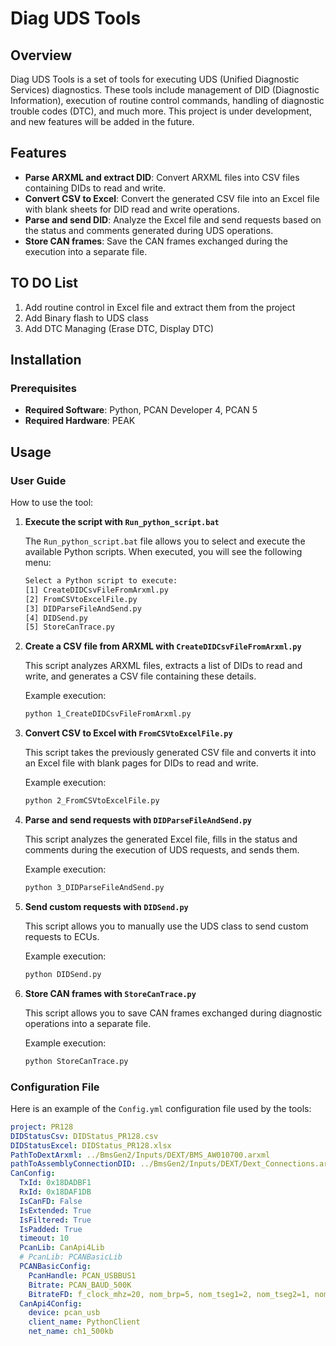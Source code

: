 # Diag UDS Tools

## Overview
Diag UDS Tools is a set of tools for executing UDS (Unified Diagnostic Services) diagnostics. These tools include management of DID (Diagnostic Information), execution of routine control commands, handling of diagnostic trouble codes (DTC), and much more. This project is under development, and new features will be added in the future.

## Features
- **Parse ARXML and extract DID**: Convert ARXML files into CSV files containing DIDs to read and write.
- **Convert CSV to Excel**: Convert the generated CSV file into an Excel file with blank sheets for DID read and write operations.
- **Parse and send DID**: Analyze the Excel file and send requests based on the status and comments generated during UDS operations.
- **Store CAN frames**: Save the CAN frames exchanged during the execution into a separate file.

## TO DO List
1. Add routine control in Excel file and extract them from the project
2. Add Binary flash to UDS class
3. Add DTC Managing (Erase DTC, Display DTC)

## Installation
### Prerequisites
- **Required Software**: Python, PCAN Developer 4, PCAN 5
- **Required Hardware**: PEAK

## Usage
### User Guide
How to use the tool:

1. **Execute the script with `Run_python_script.bat`**

    The `Run_python_script.bat` file allows you to select and execute the available Python scripts. When executed, you will see the following menu:

    ```bash
    Select a Python script to execute:
    [1] CreateDIDCsvFileFromArxml.py
    [2] FromCSVtoExcelFile.py
    [3] DIDParseFileAndSend.py
    [4] DIDSend.py
    [5] StoreCanTrace.py
    ```

2. **Create a CSV file from ARXML with `CreateDIDCsvFileFromArxml.py`**

    This script analyzes ARXML files, extracts a list of DIDs to read and write, and generates a CSV file containing these details.

    Example execution:
    ```bash
    python 1_CreateDIDCsvFileFromArxml.py
    ```

3. **Convert CSV to Excel with `FromCSVtoExcelFile.py`**

    This script takes the previously generated CSV file and converts it into an Excel file with blank pages for DIDs to read and write.

    Example execution:
    ```bash
    python 2_FromCSVtoExcelFile.py
    ```

4. **Parse and send requests with `DIDParseFileAndSend.py`**

    This script analyzes the generated Excel file, fills in the status and comments during the execution of UDS requests, and sends them.

    Example execution:
    ```bash
    python 3_DIDParseFileAndSend.py
    ```

5. **Send custom requests with `DIDSend.py`**

    This script allows you to manually use the UDS class to send custom requests to ECUs.

    Example execution:
    ```bash
    python DIDSend.py
    ```

6. **Store CAN frames with `StoreCanTrace.py`**

    This script allows you to save CAN frames exchanged during diagnostic operations into a separate file.

    Example execution:
    ```bash
    python StoreCanTrace.py
    ```

### Configuration File

Here is an example of the `Config.yml` configuration file used by the tools:

```yml
project: PR128
DIDStatusCsv: DIDStatus_PR128.csv
DIDStatusExcel: DIDStatus_PR128.xlsx
PathToDextArxml: ../BmsGen2/Inputs/DEXT/BMS_AW010700.arxml
pathToAssemblyConnectionDID: ../BmsGen2/Inputs/DEXT/Dext_Connections.arxml
CanConfig:
  TxId: 0x18DADBF1
  RxId: 0x18DAF1DB
  IsCanFD: False
  IsExtended: True
  IsFiltered: True
  IsPadded: True
  timeout: 10
  PcanLib: CanApi4Lib
  # PcanLib: PCANBasicLib
  PCANBasicConfig:
    PcanHandle: PCAN_USBBUS1
    Bitrate: PCAN_BAUD_500K
    BitrateFD: f_clock_mhz=20, nom_brp=5, nom_tseg1=2, nom_tseg2=1, nom_sjw=1, data_brp=2, data_tseg1=3, data_tseg2=1, data_sjw=1
  CanApi4Config:
    device: pcan_usb
    client_name: PythonClient
    net_name: ch1_500kb
